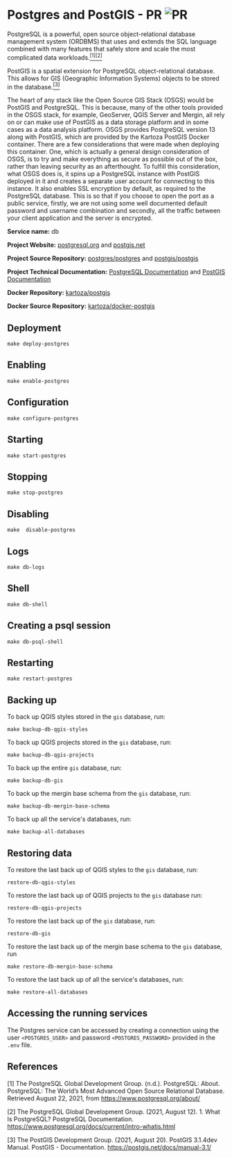 # Postgres and PostGIS - PR ![PR](https://img.shields.io/badge/pr-green?style=for-the-badge)

PostgreSQL is a powerful, open source object-relational database management system (ORDBMS) that uses and extends the SQL language combined with many features that safely store and scale the most complicated data workloads.[<sup>[1]</sup>](#1)[<sup>[2]</sup>](#2)

PostGIS is a spatial extension for PostgreSQL object-relational database. This allows for GIS (Geographic Information Systems) objects to be stored in the database.[<sup>[3]</sup>](#3)

The heart of any stack like the Open Source GIS Stack (OSGS) would be PostGIS and PostgreSQL. This is because, many of the other tools provided in the OSGS stack, for example, GeoServer, QGIS Server and Mergin, all rely on or can make use of PostGIS as a data storage platform and in some cases as a data analysis platform. OSGS provides PostgreSQL version 13 along with PostGIS, which are provided by the Kartoza PostGIS Docker container. There are a few considerations that were made when deploying this container. One, which is actually a general design consideration of OSGS, is to try and make everything as secure as possible out of the box, rather than leaving security as an afterthought. To fulfill this consideration, what OSGS does is, it spins up a PostgreSQL instance with PostGIS deployed in it and creates a separate user account for connecting to this instance. It also enables SSL encryption by default, as required to the PostgreSQL database. This is so that if you choose to open the port as a public service, firstly, we are not using some well documented default password and username combination and secondly, all the traffic between your client application and the server is encrypted.

**Service name:** db

**Project Website:** [postgresql.org](https://postgresql.org) and [postgis.net](https://postgis.net/)

**Project Source Repository:** [postgres/postgres](https://github.com/postgres/postgres) and [postgis/postgis](https://git.osgeo.org/gitea/postgis/postgis)

**Project Technical Documentation:** [PostgreSQL Documentation](https://www.postgresql.org/docs/current/) and [PostGIS Documentation](https://postgis.net/docs/)

**Docker Repository:** [kartoza/postgis](https://hub.docker.com/r/kartoza/postgis)

**Docker Source Repository:** [kartoza/docker-postgis](https://github.com/kartoza/docker-postgis)

## Deployment

```
make deploy-postgres
```

## Enabling

```
make enable-postgres
```

## Configuration

```
make configure-postgres
```

## Starting

```
make start-postgres
```

## Stopping

```
make stop-postgres
```

## Disabling

```
make  disable-postgres
```

## Logs

```
make db-logs
```

## Shell

```
make db-shell
```

## Creating a psql session

```
make db-psql-shell
```

## Restarting

```
make restart-postgres
```

## Backing up

To back up QGIS styles stored in the `gis` database, run:

```
make backup-db-qgis-styles
```

To back up QGIS projects stored in the `gis` database, run:

```
make backup-db-qgis-projects
```

To back up the entire `gis` database, run:

```
make backup-db-gis
```

To back up the mergin base schema from the `gis` database, run:

```
make backup-db-mergin-base-schema
```

To back up all the service's databases, run:

```
make backup-all-databases
```

## Restoring data

To restore the last back up of QGIS styles to the `gis` database, run:

```
restore-db-qgis-styles
``` 

To restore the last back up of QGIS projects to the `gis` database run:

```
restore-db-qgis-projects
```

To restore the last back up of the `gis` database, run:

```
restore-db-gis
```

To restore the last back up of the mergin base schema to the `gis` database, run 

```
make restore-db-mergin-base-schema
```

To restore the last back up of all the service's databases, run:

```
make restore-all-databases
```

## Accessing the running services

The Postgres service can be accessed by creating a connection using the user `<POSTGRES_USER>` and password `<POSTGRES_PASSWORD>` provided in the `.env` file.

## References

<a id="1">[1]</a> The PostgreSQL Global Development Group. (n.d.). PostgreSQL: About. PostgreSQL: The World’s Most Advanced Open Source Relational Database. Retrieved August 22, 2021, from https://www.postgresql.org/about/

<a id="2">[2]</a> The PostgreSQL Global Development Group. (2021, August 12). 1. What Is PostgreSQL? PostgreSQL Documentation. https://www.postgresql.org/docs/current/intro-whatis.html

<a id="3">[3]</a> The PostGIS Development Group. (2021, August 20). PostGIS 3.1.4dev Manual. PostGIS - Documentation. https://postgis.net/docs/manual-3.1/

